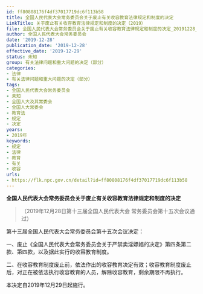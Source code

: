 ```yaml
---
id: ff80808176f4df37017719dc6f113b58
title: 全国人民代表大会常务委员会关于废止有关收容教育法律规定和制度的决定
LinkTitle: 关于废止有关收容教育法律规定和制度的决定（2019）
file: 全国人民代表大会常务委员会关于废止有关收容教育法律规定和制度的决定_20191228_ff80808176f4df37017719dc6f113b58.docx
author: 全国人民代表大会常务委员会
date: '2019-12-28'
publication_date: '2019-12-28'
effective_date: '2019-12-29'
status: 未知
group: 有关法律问题和重大问题的决定（部分）
categories:
- 法律
- 有关法律问题和重大问题的决定（部分）
tags:
- 全国人民代表大会常务委员会
- 未知
- 全国人大及其常委会
- 全国人大常委会
- 教育法
- 规定
- 决定
years:
- 2019年
keywords:
- 规定
- 法律
- 教育
- 有关
- 收容
urls:
- https://flk.npc.gov.cn/detail?id=ff80808176f4df37017719dc6f113b58
---
```


**全国人民代表大会常务委员会关于废止有关收容教育法律规定和制度的决定**

> （2019年12月28日第十三届全国人民代表大会
> 常务委员会第十五次会议通过）

第十三届全国人民代表大会常务委员会第十五次会议决定：

一、废止《全国人民代表大会常务委员会关于严禁卖淫嫖娼的决定》第四条第二款、第四款，以及据此实行的收容教育制度。

二、在收容教育制度废止前，依法作出的收容教育决定有效；收容教育制度废止后，对正在被依法执行收容教育的人员，解除收容教育，剩余期限不再执行。

本决定自2019年12月29日起施行。
